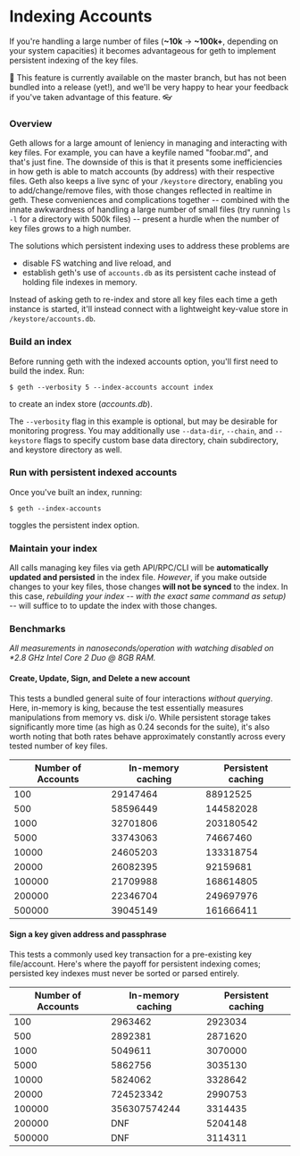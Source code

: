 # Indexing Accounts

If you're handling a large number of files (__~10k__ -> __~100k+__, depending on your system capacities) it becomes advantageous for geth to implement persistent indexing of the key files. 

:rocket: This feature is currently available on the master branch, but has not been bundled into a release (yet!), and we'll be very happy to hear your feedback if you've taken advantage of this feature. :eyeglasses: 

### Overview

Geth allows for a large amount of leniency in managing and interacting with key files. For example, you can have a keyfile named "foobar.md", and that's just fine. The downside of this is that it presents some inefficiencies in how geth is able to match accounts (by address) with their respective files. Geth also keeps a live sync of your `/keystore` directory, enabling you to add/change/remove files, with those changes reflected in realtime in geth. These conveniences and complications together -- combined with the innate awkwardness of handling a large number of small files (try running `ls -l` for a directory with 500k files) -- present a hurdle when the number of key files grows to a high number. 

The solutions which persistent indexing uses to address these problems are 
- disable FS watching and live reload, and
- establish geth's use of `accounts.db` as its persistent cache instead of holding file indexes in memory.

Instead of asking geth to re-index and store all key files each time a geth instance is started, it'll instead connect with a lightweight key-value store in `/keystore/accounts.db`.

### Build an index

Before running geth with the indexed accounts option, you'll first need to build the index. Run:

```shell
$ geth --verbosity 5 --index-accounts account index
```

to create an index store (_accounts.db_).

The `--verbosity` flag in this example is optional, but may be desirable for monitoring progress. You may additionally use `--data-dir`, `--chain`, and `--keystore` flags to specify custom base data directory, chain subdirectory, and keystore directory as well.

### Run with persistent indexed accounts

Once you've built an index, running:

```shell
$ geth --index-accounts
```

toggles the persistent index option. 

### Maintain your index

All calls managing key files via geth API/RPC/CLI will be __automatically updated and persisted__ in the index file. _However_, if you make outside changes to your key files, those changes __will not be synced__ to the index. In this case, _rebuilding your index -- with the exact same command as setup)_ -- will suffice to to update the index with those changes. 

### Benchmarks

_All measurements in nanoseconds/operation with watching disabled on *2.8 GHz Intel Core 2 Duo @ 8GB RAM._

#### Create, Update, Sign, and Delete a new account
This tests a bundled general suite of four interactions _without querying_. Here, in-memory is king, because the test essentially measures manipulations from memory vs. disk i/o. While persistent storage takes significantly more time (as high as 0.24 seconds for the suite), it's also worth noting that both rates behave approximately constantly across every tested number of key files.

| Number of Accounts | In-memory caching | Persistent caching |
| --- | --- | --- |
| 100 | 29147464 | 88912525 |
| 500 | 58596449 | 144582028 |
| 1000 | 32701806 | 203180542 |
| 5000 | 33743063 | 74667460 |
| 10000 | 24605203 | 133318754 |
| 20000 | 26082395 | 92159681 |
| 100000 | 21709988 | 168614805 |
| 200000 | 22346704 | 249697976 |
| 500000 | 39045149 | 161666411 |

#### Sign a key given address and passphrase
This tests a commonly used key transaction for a pre-existing key file/account. Here's where the payoff for persistent indexing comes; persisted key indexes must never be sorted or parsed entirely.

| Number of Accounts | In-memory caching | Persistent caching |
| --- | --- | --- |
| 100 | 2963462 | 2923034 |
| 500 | 2892381 | 2871620 | 
| 1000 | 5049611 | 3070000 | 
| 5000 | 5862756 | 3035130 | 
| 10000 | 5824062 | 3328642 | 
| 20000 | 724523342 | 2990753 |
| 100000 | 356307574244 | 3314435 |
| 200000 | DNF | 5204148 |
| 500000 | DNF | 3114311 |
